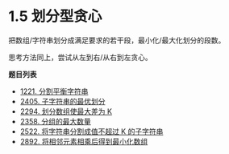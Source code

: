 # 1.5 划分型贪心

把数组/字符串划分成满足要求的若干段，最小化/最大化划分的段数。

思考方法同上，尝试从左到右/从右到左贪心。

**题目列表**

- [1221. 分割平衡字符串](https://leetcode.cn/problems/split-a-string-in-balanced-strings/description/)
- [2405. 子字符串的最优划分](https://leetcode.cn/problems/optimal-partition-of-string/description/)
- [2294. 划分数组使最大差为 K](https://leetcode.cn/problems/partition-array-such-that-maximum-difference-is-k/description/)
- [2358. 分组的最大数量](https://leetcode.cn/problems/maximum-number-of-groups-entering-a-competition/description/)
- [2522. 将字符串分割成值不超过 K 的子字符串](https://leetcode.cn/problems/partition-string-into-substrings-with-values-at-most-k/description/)
- [2892. 将相邻元素相乘后得到最小化数组](https://leetcode.cn/problems/minimizing-array-after-replacing-pairs-with-their-product/description/)
